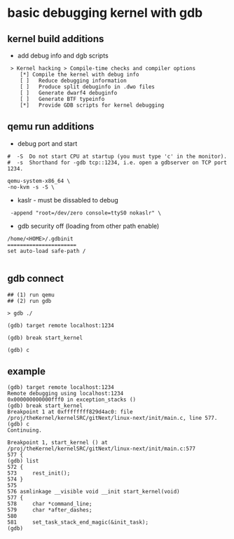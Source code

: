 # basic debugging kernel with gdb

## kernel build additions

* add debug info and dgb scripts

```
 > Kernel hacking > Compile-time checks and compiler options 
    [*] Compile the kernel with debug info                                                               
    [ ]   Reduce debugging information                                                                  
    [ ]   Produce split debuginfo in .dwo files                                                          
    [ ]   Generate dwarf4 debuginfo                                                                      
    [ ]   Generate BTF typeinfo                                                                        
    [*]   Provide GDB scripts for kernel debugging  
```



## qemu run additions

* debug port and start

```
#  -S  Do not start CPU at startup (you must type 'c' in the monitor).
#  -s  Shorthand for -gdb tcp::1234, i.e. open a gdbserver on TCP port  1234.

qemu-system-x86_64 \
-no-kvm -s -S \

```

* kaslr - must be dissabled to debug

```
 -append "root=/dev/zero console=ttyS0 nokaslr" \
```

* gdb security off (loading from other path enable)

```
/home/<HOME>/.gdbinit
======================
set auto-load safe-path /


```

## gdb connect

```
## (1) run qemu
## (2) run gdb

> gdb ./

(gdb) target remote localhost:1234

(gdb) break start_kernel

(gdb) c

```



## example

```
(gdb) target remote localhost:1234
Remote debugging using localhost:1234
0x000000000000fff0 in exception_stacks ()
(gdb) break start_kernel
Breakpoint 1 at 0xffffffff829d4ac0: file /proj/theKernel/kernelSRC/gitNext/linux-next/init/main.c, line 577.
(gdb) c
Continuing.

Breakpoint 1, start_kernel () at /proj/theKernel/kernelSRC/gitNext/linux-next/init/main.c:577
577	{
(gdb) list
572	{
573		rest_init();
574	}
575	
576	asmlinkage __visible void __init start_kernel(void)
577	{
578		char *command_line;
579		char *after_dashes;
580	
581		set_task_stack_end_magic(&init_task);
(gdb) 

```
